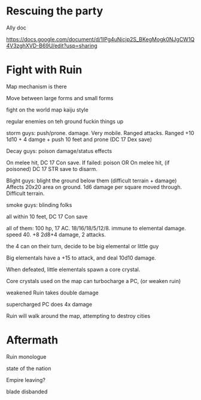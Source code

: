 # Rescuing the party

Ally doc

https://docs.google.com/document/d/1IPg4uNicjp2S_BKegMogk0NJgCW1Q4V3zghXVD-B69U/edit?usp=sharing

# Fight with Ruin

Map mechanism is there

Move between large forms and small forms

fight on the world map kaiju style

regular enemies on teh ground fuckin things up

storm guys: push/prone. damage. Very mobile. Ranged attacks. Ranged +10 1d10 + 4 damge + push 10 feet and prone (DC 17 Dex save)

Decay guys: poison damage/status effects

On melee hit, DC 17 Con save. If failed: poison
OR
On melee hit, (if poisoned) DC 17 STR save to disarm.

Blight guys: blight the ground below them (difficult terrain + damage) Affects 20x20 area on ground. 1d6 damage per square moved through. Difficult terrain.

smoke guys: blinding folks

all within 10 feet, DC 17 Con save

all of them: 100 hp, 17 AC. 18/16/18/5/12/8. immune to elemental damage. speed 40. +8 2d8+4 damage, 2 attacks.

the 4 can on their turn, decide to be big elemental or little guy

Big elementals have a +15 to attack, and deal 10d10 damage.

When defeated, little elementals spawn a core crystal.

Core crystals used on the map can turbocharge a PC, (or weaken ruin)

weakened Ruin takes double damage

supercharged PC does 4x damage

Ruin will walk around the map, attempting to destroy cities
# Aftermath

Ruin monologue

state of the nation

Empire leaving?

blade disbanded